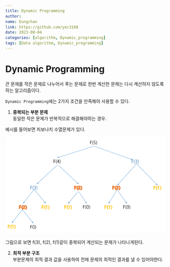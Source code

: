 ```yaml
---
title: Dynamic Programming
author:
name: Eungchan
link: https://github.com/yec3168
date: 2023-08-04
categories: [algorithm, Dynamic_programming]
tags: [Data algorithm, Dynamic_programming]
---
```



# **Dynamic Programming**
큰 문제를 작은 문제로 나누어서 푸는 문제로 한번 계산한 문제는 다시 계산하지 않도록 하는 알고리즘이다.

`Dynamic Programming`에는 2가지 조건을 만족해야 사용할 수 있다.
  1. **중복되는 부분 문제**<br>
  동일한 작은 문제가 반복적으로 해결해야하는 경우.
  
  예시를 들어보면 피보나치 수열문제가 있다.

  ![피보나치](/assets/img/algorithm/dp/피보나치.png)

  그림으로 보면 f(3), f(2), f(1)같이 중복되어 계산되는 문제가 나타나게된다. 

  2. **최적 부분 구조**<br>
  부분문제의 최적 결과 값을 사용하여 전체 문제의 최적인 결과를 낼 수 있어야한다.

 